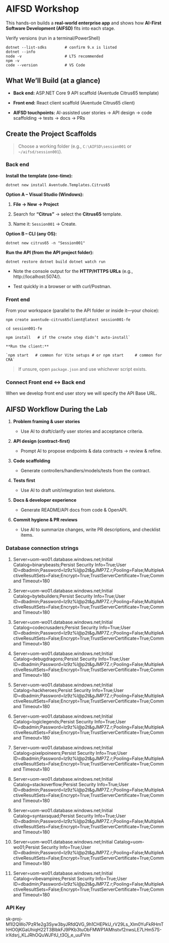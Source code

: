 # AIFSD Workshop 

This hands-on builds a **real-world enterprise app** and shows how **AI-First Software Development (AIFSD)** fits into each stage. 

Verify versions (run in a terminal/PowerShell)

```
dotnet --list-sdks        # confirm 9.x is listed
dotnet --info
node -v                   # LTS recommended
npm -v
code --version            # VS Code
```

## What We’ll Build (at a glance)

- **Back end:** ASP.NET Core 9 API scaffold (Aventude Citrus65 template)
    
- **Front end:** React client scaffold (Aventude Citrus65 client)
    
- **AIFSD touchpoints:** AI-assisted user stories → API design → code scaffolding → tests → docs → PRs


## Create the Project Scaffolds

> Choose a working folder (e.g., `C:\AIFSD\session001` or `~/aifsd/session001`).

### Back end

**Install the template (one-time):**

`dotnet new install Aventude.Templates.Citrus65`

**Option A – Visual Studio (Windows):**

1. **File → New → Project**
    
2. Search for **“Citrus”** → select the **Citrus65** template.
    
3. Name it: `Session001` → Create.
    

**Option B – CLI (any OS):**

`dotnet new citrus65 -n "Session001"`

**Run the API (from the API project folder):**

`dotnet restore dotnet build dotnet watch run`

- Note the console output for the **HTTP/HTTPS URLs** (e.g., http://localhost:5074/).
    
- Test quickly in a browser or with curl/Postman.
    

### Front end

From your workspace (parallel to the API folder or inside it—your choice):

```
npm create aventude-citrus65client@latest session001-fe 

cd session001-fe 

npm install   # if the create step didn’t auto-install`

**Run the client:**

`npm start   # common for Vite setups # or npm start     # common for CRA`

```

> If unsure, open `package.json` and use whichever script exists.


### Connect Front end ↔ Back end

When we develop front end user story we will specify the API Base URL.


## AIFSD Workflow During the Lab

1. **Problem framing & user stories**
    
    - Use AI to draft/clarify user stories and acceptance criteria.
        
2. **API design (contract-first)**
    
    - Prompt AI to propose endpoints & data contracts → review & refine.
        
3. **Code scaffolding**
    
    - Generate controllers/handlers/models/tests from the contract.
        
4. **Tests first**
    
    - Use AI to draft unit/integration test skeletons.
        
5. **Docs & developer experience**
    
    - Generate README/API docs from code & OpenAPI.
        
6. **Commit hygiene & PR reviews**
    
    - Use AI to summarize changes, write PR descriptions, and checklist items.

### Database connection strings

1. Server=uom-wo01.database.windows.net;Initial Catalog=binarybeasts;Persist Security Info=True;User ID=dbadmin;Password=Iz9z%l@p2t&gJMP7Z.r;Pooling=False;MultipleActiveResultSets=False;Encrypt=True;TrustServerCertificate=True;Command Timeout=180

2. Server=uom-wo01.database.windows.net;Initial Catalog=bytebuilders;Persist Security Info=True;User ID=dbadmin;Password=Iz9z%l@p2t&gJMP7Z.r;Pooling=False;MultipleActiveResultSets=False;Encrypt=True;TrustServerCertificate=True;Command Timeout=180

3. Server=uom-wo01.database.windows.net;Initial Catalog=codecrusaders;Persist Security Info=True;User ID=dbadmin;Password=Iz9z%l@p2t&gJMP7Z.r;Pooling=False;MultipleActiveResultSets=False;Encrypt=True;TrustServerCertificate=True;Command Timeout=180

4. Server=uom-wo01.database.windows.net;Initial Catalog=debugdragons;Persist Security Info=True;User ID=dbadmin;Password=Iz9z%l@p2t&gJMP7Z.r;Pooling=False;MultipleActiveResultSets=False;Encrypt=True;TrustServerCertificate=True;Command Timeout=180

5. Server=uom-wo01.database.windows.net;Initial Catalog=hackheroes;Persist Security Info=True;User ID=dbadmin;Password=Iz9z%l@p2t&gJMP7Z.r;Pooling=False;MultipleActiveResultSets=False;Encrypt=True;TrustServerCertificate=True;Command Timeout=180

6. Server=uom-wo01.database.windows.net;Initial Catalog=logiclegends;Persist Security Info=True;User ID=dbadmin;Password=Iz9z%l@p2t&gJMP7Z.r;Pooling=False;MultipleActiveResultSets=False;Encrypt=True;TrustServerCertificate=True;Command Timeout=180

7. Server=uom-wo01.database.windows.net;Initial Catalog=pixelpoineers;Persist Security Info=True;User ID=dbadmin;Password=Iz9z%l@p2t&gJMP7Z.r;Pooling=False;MultipleActiveResultSets=False;Encrypt=True;TrustServerCertificate=True;Command Timeout=180

8. Server=uom-wo01.database.windows.net;Initial Catalog=stackoverflow;Persist Security Info=True;User ID=dbadmin;Password=Iz9z%l@p2t&gJMP7Z.r;Pooling=False;MultipleActiveResultSets=False;Encrypt=True;TrustServerCertificate=True;Command Timeout=180

9. Server=uom-wo01.database.windows.net;Initial Catalog=syntaxsquad;Persist Security Info=True;User ID=dbadmin;Password=Iz9z%l@p2t&gJMP7Z.r;Pooling=False;MultipleActiveResultSets=False;Encrypt=True;TrustServerCertificate=True;Command Timeout=180

10. Server=uom-wo01.database.windows.net;Initial Catalog=uom-wo01;Persist Security Info=True;User ID=dbadmin;Password=Iz9z%l@p2t&gJMP7Z.r;Pooling=False;MultipleActiveResultSets=False;Encrypt=True;TrustServerCertificate=True;Command Timeout=180

11. Server=uom-wo01.database.windows.net;Initial Catalog=vibevampires;Persist Security Info=True;User ID=dbadmin;Password=Iz9z%l@p2t&gJMP7Z.r;Pooling=False;MultipleActiveResultSets=False;Encrypt=True;TrustServerCertificate=True;Command Timeout=180


### API Key 

sk-proj-M1I2QWo7PzR1e2g3Syw3byJRfdQVG_9h1CHEPkU_rV29Ls_Xlm0YuFkRHmThHO0jKGaUhiqH22T3BlbkFJ9PKb3tuObFMWP1AMhstvf2nwsLE7LHm57S-irXdsrj_KLJRhOQuWJFtU_t3Oj_e_uuFVm

    

